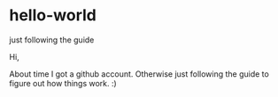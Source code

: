# hello-world
just following the guide


Hi,

About time I got a github account.  Otherwise just following the guide to figure out how things work. :)
